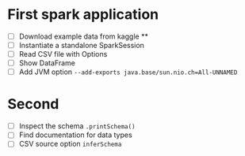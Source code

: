 # First spark application
- [ ] Download example data from kaggle **
- [ ] Instantiate a standalone SparkSession
- [ ] Read CSV file with Options
- [ ] Show DataFrame
- [ ] Add JVM option `--add-exports java.base/sun.nio.ch=All-UNNAMED`
# Second
- [ ] Inspect the schema `.printSchema()`
- [ ] Find documentation for data types
- [ ] CSV source option `inferSchema`
